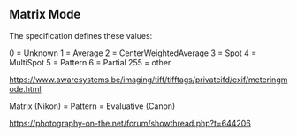 ## Matrix Mode

The specification defines these values:

0 = Unknown
1 = Average
2 = CenterWeightedAverage
3 = Spot
4 = MultiSpot
5 = Pattern
6 = Partial
255 = other

https://www.awaresystems.be/imaging/tiff/tifftags/privateifd/exif/meteringmode.html

Matrix (Nikon) = Pattern = Evaluative (Canon)

https://photography-on-the.net/forum/showthread.php?t=644206
